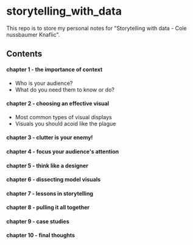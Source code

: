 # storytelling_with_data

This repo is to store my personal notes for "Storytelling with data - Cole nussbaumer Knaflic". 


## Contents
#### chapter 1 - the importance of context
- Who is your audience?
- What do you need them to know or do?

#### chapter 2 - choosing an effective visual
- Most common types of visual displays
- Visuals you should acoid like the plague

#### chapter 3 - clutter is your enemy!

#### chapter 4 - focus your audience's attention

#### chapter 5 - think like a designer 

#### chapter 6 - dissecting model visuals

#### chapter 7 - lessons in storytelling

#### chapter 8 - pulling it all together

#### chapter 9 - case studies

#### chapter 10 - final thoughts
